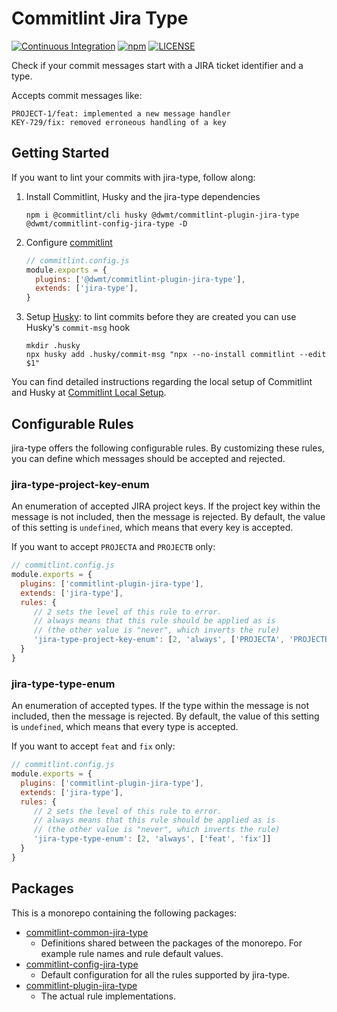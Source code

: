 # Commitlint Jira Type

[![Continuous Integration](https://github.com/dwmt/commitlint-jira-type/actions/workflows/continuous-integration.yml/badge.svg)](https://github.com/dwmt/commitlint-jira-type/actions/workflows/continuous-integration.yml)
[![npm](https://img.shields.io/npm/v/@dwmt/commitlint-plugin-jira-type)](https://www.npmjs.com/package/@dwmt/commitlint-plugin-jira-type)
[![LICENSE](https://img.shields.io/github/license/dwmt/commitlint-jira-type)](LICENSE)

Check if your commit messages start with a JIRA ticket identifier and a type.

Accepts commit messages like:

~~~~
PROJECT-1/feat: implemented a new message handler
KEY-729/fix: removed erroneous handling of a key
~~~~

## Getting Started

If you want to lint your commits with jira-type, follow along:

  1. Install Commitlint, Husky and the jira-type dependencies
     ~~~~
     npm i @commitlint/cli husky @dwmt/commitlint-plugin-jira-type @dwmt/commitlint-config-jira-type -D
     ~~~~
  1. Configure [commitlint](https://github.com/conventional-changelog/commitlint)
     ~~~~JavaScript
     // commitlint.config.js
     module.exports = {
       plugins: ['@dwmt/commitlint-plugin-jira-type'],
       extends: ['jira-type'],
     }
     ~~~~
  1. Setup [Husky](https://github.com/typicode/husky/): to lint commits before they are created you can use Husky's `commit-msg` hook
     ~~~~
     mkdir .husky
     npx husky add .husky/commit-msg "npx --no-install commitlint --edit $1"
     ~~~~

You can find detailed instructions regarding the local setup of Commitlint and Husky at [Commitlint Local Setup](https://commitlint.js.org/#/guides-local-setup).

## Configurable Rules

jira-type offers the following configurable rules. By customizing these rules, you can define which messages should be accepted and rejected.

### jira-type-project-key-enum

An enumeration of accepted JIRA project keys. If the project key within the message is not included, then the message is rejected. By default, the value of this setting is `undefined`, which means that every key is accepted.

If you want to accept `PROJECTA` and `PROJECTB` only:

~~~~JavaScript
// commitlint.config.js
module.exports = {
  plugins: ['commitlint-plugin-jira-type'],
  extends: ['jira-type'],
  rules: {
     // 2 sets the level of this rule to error.
     // always means that this rule should be applied as is
     // (the other value is "never", which inverts the rule) 
     'jira-type-project-key-enum': [2, 'always', ['PROJECTA', 'PROJECTB']] 
  }
}
~~~~

### jira-type-type-enum

An enumeration of accepted types. If the type within the message is not included, then the message is rejected. By default, the value of this setting is `undefined`, which means that every type is accepted.

If you want to accept `feat` and `fix` only:

~~~~JavaScript
// commitlint.config.js
module.exports = {
  plugins: ['commitlint-plugin-jira-type'],
  extends: ['jira-type'],
  rules: {
     // 2 sets the level of this rule to error.
     // always means that this rule should be applied as is
     // (the other value is "never", which inverts the rule) 
     'jira-type-type-enum': [2, 'always', ['feat', 'fix']] 
  }
}
~~~~

## Packages

This is a monorepo containing the following packages:

  * [commitlint-common-jira-type](./commitlint-common-jira-type)
    * Definitions shared between the packages of the monorepo. For example rule names and rule default values.
  * [commitlint-config-jira-type](./commitlint-config-jira-type)
    * Default configuration for all the rules supported by jira-type.
  * [commitlint-plugin-jira-type](./commitlint-plugin-jira-type)
    * The actual rule implementations.
